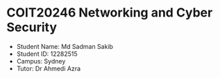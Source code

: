 # COIT20246 Networking and Cyber Security 
- Student Name: Md Sadman Sakib
- Student ID: 12282515
- Campus: Sydney
- Tutor: Dr Ahmedi Azra
  
